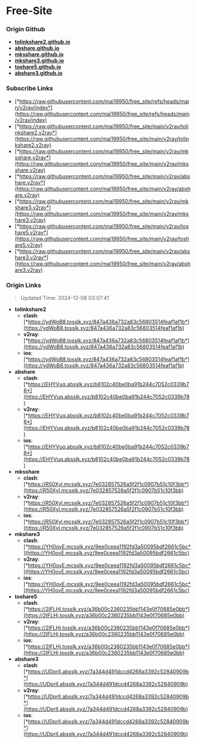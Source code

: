 # Free-Site

### Origin Github

- [**tolinkshare2.github.io**](https://github.com/tolinkshare2/tolinkshare2.github.io)
- [**abshare.github.io**](https://github.com/abshare/abshare.github.io)
- [**mksshare.github.io**](https://github.com/mksshare/mksshare.github.io)
- [**mkshare3.github.io**](https://github.com/mkshare3/mkshare3.github.io)
- [**toshare5.github.io**](https://github.com/toshare5/toshare5.github.io)
- [**abshare3.github.io**](https://github.com/abshare3/abshare3.github.io)

### Subscribe Links

- [*https://raw.githubusercontent.com/mai19950/free_site/refs/heads/main/v2ray/index*](https://raw.githubusercontent.com/mai19950/free_site/refs/heads/main/v2ray/index)
- [*https://raw.githubusercontent.com/mai19950/free_site/main/v2ray/tolinkshare2.v2ray*](https://raw.githubusercontent.com/mai19950/free_site/main/v2ray/tolinkshare2.v2ray)
- [*https://raw.githubusercontent.com/mai19950/free_site/main/v2ray/mksshare.v2ray*](https://raw.githubusercontent.com/mai19950/free_site/main/v2ray/mksshare.v2ray)
- [*https://raw.githubusercontent.com/mai19950/free_site/main/v2ray/abshare.v2ray*](https://raw.githubusercontent.com/mai19950/free_site/main/v2ray/abshare.v2ray)
- [*https://raw.githubusercontent.com/mai19950/free_site/main/v2ray/mkshare3.v2ray*](https://raw.githubusercontent.com/mai19950/free_site/main/v2ray/mkshare3.v2ray)
- [*https://raw.githubusercontent.com/mai19950/free_site/main/v2ray/toshare5.v2ray*](https://raw.githubusercontent.com/mai19950/free_site/main/v2ray/toshare5.v2ray)
- [*https://raw.githubusercontent.com/mai19950/free_site/main/v2ray/abshare3.v2ray*](https://raw.githubusercontent.com/mai19950/free_site/main/v2ray/abshare3.v2ray)

### Origin Links

> Updated Time: 2024-12-08 03:07:41

- **tolinkshare2**
  - **clash**: [*https://ydWoB8.tosslk.xyz/847a436a732a83c56803514feaf1af1b*](https://ydWoB8.tosslk.xyz/847a436a732a83c56803514feaf1af1b)
  - **v2ray**: [*https://ydWoB8.tosslk.xyz/847a436a732a83c56803514feaf1af1b*](https://ydWoB8.tosslk.xyz/847a436a732a83c56803514feaf1af1b)
  - **ios**: [*https://ydWoB8.tosslk.xyz/847a436a732a83c56803514feaf1af1b*](https://ydWoB8.tosslk.xyz/847a436a732a83c56803514feaf1af1b)
- **abshare**
  - **clash**: [*https://EHYVuq.absslk.xyz/b8102c40be0ba91b244c7052c0339b78*](https://EHYVuq.absslk.xyz/b8102c40be0ba91b244c7052c0339b78)
  - **v2ray**: [*https://EHYVuq.absslk.xyz/b8102c40be0ba91b244c7052c0339b78*](https://EHYVuq.absslk.xyz/b8102c40be0ba91b244c7052c0339b78)
  - **ios**: [*https://EHYVuq.absslk.xyz/b8102c40be0ba91b244c7052c0339b78*](https://EHYVuq.absslk.xyz/b8102c40be0ba91b244c7052c0339b78)
- **mksshare**
  - **clash**: [*https://R50Xyl.mcsslk.xyz/7e032857526a5f2f1c0907b51c10f3bb*](https://R50Xyl.mcsslk.xyz/7e032857526a5f2f1c0907b51c10f3bb)
  - **v2ray**: [*https://R50Xyl.mcsslk.xyz/7e032857526a5f2f1c0907b51c10f3bb*](https://R50Xyl.mcsslk.xyz/7e032857526a5f2f1c0907b51c10f3bb)
  - **ios**: [*https://R50Xyl.mcsslk.xyz/7e032857526a5f2f1c0907b51c10f3bb*](https://R50Xyl.mcsslk.xyz/7e032857526a5f2f1c0907b51c10f3bb)
- **mkshare3**
  - **clash**: [*https://YH0ovE.mcsslk.xyz/9ee0ceea1192fd3a50095bdf2661c5bc*](https://YH0ovE.mcsslk.xyz/9ee0ceea1192fd3a50095bdf2661c5bc)
  - **v2ray**: [*https://YH0ovE.mcsslk.xyz/9ee0ceea1192fd3a50095bdf2661c5bc*](https://YH0ovE.mcsslk.xyz/9ee0ceea1192fd3a50095bdf2661c5bc)
  - **ios**: [*https://YH0ovE.mcsslk.xyz/9ee0ceea1192fd3a50095bdf2661c5bc*](https://YH0ovE.mcsslk.xyz/9ee0ceea1192fd3a50095bdf2661c5bc)
- **toshare5**
  - **clash**: [*https://2IFLHj.tosslk.xyz/a36b00c2360235bb1143e0f70685e0bb*](https://2IFLHj.tosslk.xyz/a36b00c2360235bb1143e0f70685e0bb)
  - **v2ray**: [*https://2IFLHj.tosslk.xyz/a36b00c2360235bb1143e0f70685e0bb*](https://2IFLHj.tosslk.xyz/a36b00c2360235bb1143e0f70685e0bb)
  - **ios**: [*https://2IFLHj.tosslk.xyz/a36b00c2360235bb1143e0f70685e0bb*](https://2IFLHj.tosslk.xyz/a36b00c2360235bb1143e0f70685e0bb)
- **abshare3**
  - **clash**: [*https://UDprII.absslk.xyz/7a344d491dccd4268a3392c52840909b*](https://UDprII.absslk.xyz/7a344d491dccd4268a3392c52840909b)
  - **v2ray**: [*https://UDprII.absslk.xyz/7a344d491dccd4268a3392c52840909b*](https://UDprII.absslk.xyz/7a344d491dccd4268a3392c52840909b)
  - **ios**: [*https://UDprII.absslk.xyz/7a344d491dccd4268a3392c52840909b*](https://UDprII.absslk.xyz/7a344d491dccd4268a3392c52840909b)
